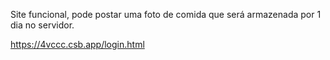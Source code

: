 Site funcional, pode postar uma foto de comida que será armazenada por 1 dia no servidor.

https://4vccc.csb.app/login.html
